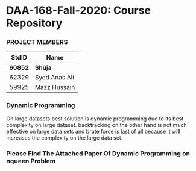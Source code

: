 # DAA-168-Fall-2020: Course Repository #
### PROJECT MEMBERS ###
StdID | Name
------------ | -------------
**60852** | **Shuja** <!--this is the group leader in bold-->
62329 | Syed Anas Ali
59925 | Mazz Hussain

### Dynamic Programming ###
On large datasets best solution is dynamic programming due to its best complexity on large dataset. backtracking on the other hand is not much effective on large data sets and brute force is last of all because it will increases the complexity on the large data set.

### Please Find The Attached Paper Of Dynamic Programming on nqueen Problem ###
